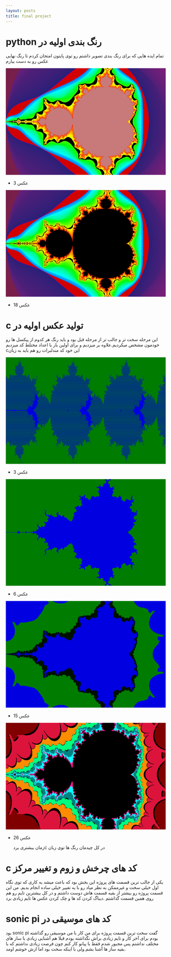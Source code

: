 ```yaml
---
layout: posts
title: final project
---
```

# python رنگ بندی اولیه در 
تمام ایده هایی که برای رنگ بندی تصویر داشتم رو توی پایتون امتحان کردم تا رنگ نهایی عکس رو به دست بیارم

![alt text](../assets/images/3p.png)

- عکس 3 

![alt text](../assets/images/21.png)

- عکس 18
# c تولید عکس اولیه در 
 این مرحله سخت تر و جالب تر از مرحله قبل بود و باید رنگ هر کدوم از پیکسل ها رو خودمون مشخص میکردیم.علاوه بر 
 میزدیم و برای اولین بار  با اعداد مختلط کد میزدیم cاین خود کد مندلبرات رو هم باید به زبان 

![alt text](../assets/images/3c.bmp)

- عکس 3

![alt text](../assets/images/6c.bmp)

- عکس 6

![alt text](../assets/images/10c.bmp)

- عکس 15

![alt text](../assets/images/16c.bmp)

- عکس 26

  زمان بیشتری بردc در کل چیدمان رنگ ها توی زبان
# c کد های چرخش و زوم و تغییر مرکز
یکی از جالب ترین قسمت های پروژه این بخش بود که باعث میشد یه کاری که توی نگاه اول خیلی سخت و غیرممکن به نظر میاد رو با یه تغییر خیلی ساده انجام بدیم.
من این قسمت پروژه رو بیشتر از بقیه قسمت هاش دوست داشتم و در کل بیشترین تایم رو هم روی همین قسمت گذاشتم .دیباگ کردن کد ها و چک کردن عکس ها تایم زیادی برد

# sonic pi کد های موسیقی در 
بود sonic pi  گفت سخت ترین قسمت پروژه برای من کار با 
من موسیقی رو  گذاشته بودم برای آخر کار و تایم زیادی براش نگذاشته بودم
قبلا هم آشنایی زیادی با ساز های مختلف نداشتم پس مجبور شدم فقط با پیانو کار کنم چون فرصت زیادی نداشتم که با بقیه ساز ها آشنا بشم.ولی با اینکه سخت بود اما ازش خوشم اومد.   